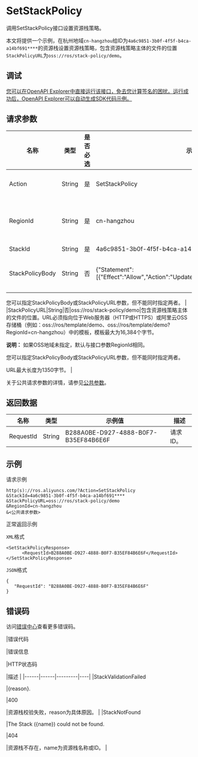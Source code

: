 # SetStackPolicy

调用SetStackPolicy接口设置资源栈策略。

本文将提供一个示例，在杭州地域`cn-hangzhou`给ID为`4a6c9851-3b0f-4f5f-b4ca-a14bf691****`的资源栈设置资源栈策略，包含资源栈策略主体的文件的位置`StackPolicyURL`为`oss://ros/stack-policy/demo`。

## 调试

[您可以在OpenAPI Explorer中直接运行该接口，免去您计算签名的困扰。运行成功后，OpenAPI Explorer可以自动生成SDK代码示例。](https://api.aliyun.com/#product=ROS&api=SetStackPolicy&type=RPC&version=2019-09-10)

## 请求参数

|名称|类型|是否必选|示例值|描述|
|--|--|----|---|--|
|Action|String|是|SetStackPolicy|要执行的操作，取值：SetStackPolicy。 |
|RegionId|String|是|cn-hangzhou|资源栈所属的地域ID。您可以调用[DescribeRegions](~~131035~~)查看最新的阿里云地域列表。 |
|StackId|String|是|4a6c9851-3b0f-4f5f-b4ca-a14bf691\*\*\*\*|资源栈ID。 |
|StackPolicyBody|String|否|\{"Statement":\[\{"Effect":"Allow","Action":"Update:\*","Principal":"\*","Resource":"\*"\}\]\}|包含资源栈策略主体的结构，长度为1~16,384个字节。

 您可以指定StackPolicyBody或StackPolicyURL参数，但不能同时指定两者。 |
|StackPolicyURL|String|否|oss://ros/stack-policy/demo|包含资源栈策略主体的文件的位置。URL必须指向位于Web服务器（HTTP或HTTPS）或阿里云OSS存储桶（例如：oss://ros/template/demo、oss://ros/template/demo?RegionId=cn-hangzhou）中的模板，模板最大为16,384个字节。

 **说明：** 如果OSS地域未指定，默认与接口参数RegionId相同。

 您可以指定StackPolicyBody或StackPolicyURL参数，但不能同时指定两者。

 URL最大长度为1350字节。 |

关于公共请求参数的详情，请参见[公共参数](~~131957~~)。

## 返回数据

|名称|类型|示例值|描述|
|--|--|---|--|
|RequestId|String|B288A0BE-D927-4888-B0F7-B35EF84B6E6F|请求ID。 |

## 示例

请求示例

```
http(s)://ros.aliyuncs.com/?Action=SetStackPolicy
&StackId=4a6c9851-3b0f-4f5f-b4ca-a14bf691****
&StackPolicyURL=oss://ros/stack-policy/demo
&RegionId=cn-hangzhou
&<公共请求参数>
```

正常返回示例

`XML`格式

```
<SetStackPolicyResponse>
      <RequestId>B288A0BE-D927-4888-B0F7-B35EF84B6E6F</RequestId>
</SetStackPolicyResponse>
```

`JSON`格式

```
{
   "RequestId": "B288A0BE-D927-4888-B0F7-B35EF84B6E6F"
}
```

## 错误码

访问[错误中心](https://error-center.aliyun.com/status/product/ROS)查看更多错误码。

|错误代码

|错误信息

|HTTP状态码

|描述 |
|------|------|---------|----|
|StackValidationFailed

|\{reason\}.

|400

|资源栈校验失败，reason为具体原因。 |
|StackNotFound

|The Stack \(\{name\}\) could not be found.

|404

|资源栈不存在，name为资源栈名称或ID。 |

